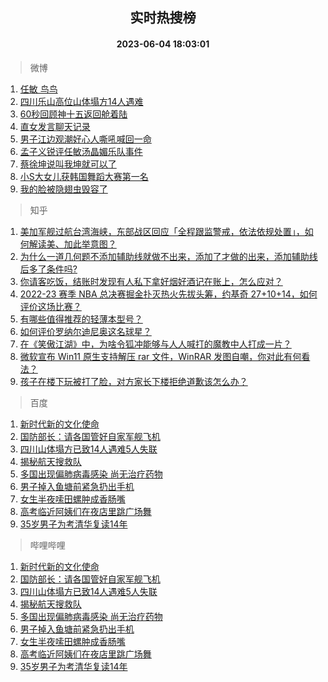 <div align="center"><h2>实时热搜榜</h2><h4>2023-06-04 18:03:01</h4></div>

> 微博  

1. [任敏 鸟鸟](https://s.weibo.com/weibo?q=%E4%BB%BB%E6%95%8F%20%E9%B8%9F%E9%B8%9F&t=31&band_rank=1&Refer=top)<br />
2. [四川乐山高位山体塌方14人遇难](https://s.weibo.com/weibo?q=%23%E5%9B%9B%E5%B7%9D%E4%B9%90%E5%B1%B1%E9%AB%98%E4%BD%8D%E5%B1%B1%E4%BD%93%E5%A1%8C%E6%96%B914%E4%BA%BA%E9%81%87%E9%9A%BE%23&t=31&band_rank=2&Refer=top)<br />
3. [60秒回顾神十五返回舱着陆](https://s.weibo.com/weibo?q=%2360%E7%A7%92%E5%9B%9E%E9%A1%BE%E7%A5%9E%E5%8D%81%E4%BA%94%E8%BF%94%E5%9B%9E%E8%88%B1%E7%9D%80%E9%99%86%23&t=31&band_rank=3&Refer=top)<br />
4. [直女发言聊天记录](https://s.weibo.com/weibo?q=%E7%9B%B4%E5%A5%B3%E5%8F%91%E8%A8%80%E8%81%8A%E5%A4%A9%E8%AE%B0%E5%BD%95&t=31&band_rank=4&Refer=top)<br />
5. [男子江边观潮好心人嘶吼喊回一命](https://s.weibo.com/weibo?q=%23%E7%94%B7%E5%AD%90%E6%B1%9F%E8%BE%B9%E8%A7%82%E6%BD%AE%E5%A5%BD%E5%BF%83%E4%BA%BA%E5%98%B6%E5%90%BC%E5%96%8A%E5%9B%9E%E4%B8%80%E5%91%BD%23&t=31&band_rank=5&Refer=top)<br />
6. [孟子义锐评任敏汤晶媚乐队事件](https://s.weibo.com/weibo?q=%23%E5%AD%9F%E5%AD%90%E4%B9%89%E9%94%90%E8%AF%84%E4%BB%BB%E6%95%8F%E6%B1%A4%E6%99%B6%E5%AA%9A%E4%B9%90%E9%98%9F%E4%BA%8B%E4%BB%B6%23&t=31&band_rank=6&Refer=top)<br />
7. [蔡徐坤说叫我坤就可以了](https://s.weibo.com/weibo?q=%23%E8%94%A1%E5%BE%90%E5%9D%A4%E8%AF%B4%E5%8F%AB%E6%88%91%E5%9D%A4%E5%B0%B1%E5%8F%AF%E4%BB%A5%E4%BA%86%23&t=31&band_rank=7&Refer=top)<br />
8. [小S大女儿获韩国舞蹈大赛第一名](https://s.weibo.com/weibo?q=%23%E5%B0%8FS%E5%A4%A7%E5%A5%B3%E5%84%BF%E8%8E%B7%E9%9F%A9%E5%9B%BD%E8%88%9E%E8%B9%88%E5%A4%A7%E8%B5%9B%E7%AC%AC%E4%B8%80%E5%90%8D%23&t=31&band_rank=8&Refer=top)<br />
9. [我的脸被隐翅虫毁容了](https://s.weibo.com/weibo?q=%23%E6%88%91%E7%9A%84%E8%84%B8%E8%A2%AB%E9%9A%90%E7%BF%85%E8%99%AB%E6%AF%81%E5%AE%B9%E4%BA%86%23&t=31&band_rank=9&Refer=top)<br />

> 知乎  

1. [美加军舰过航台湾海峡，东部战区回应「全程跟监警戒，依法依规处置」，如何解读美、加此举意图？](https://www.zhihu.com/question/604645738)<br />
2. [为什么一道几何题不添加辅助线就做不出来，添加了才做的出来，添加辅助线后多了条件吗?](https://www.zhihu.com/question/600468143)<br />
3. [你请客吃饭，结账时发现有人私下拿好烟好酒记在账上，怎么应对？](https://www.zhihu.com/question/465991724)<br />
4. [2022-23 赛季 NBA 总决赛掘金扑灭热火先拔头筹，约基奇 27+10+14，如何评价这场比赛？](https://www.zhihu.com/question/604369865)<br />
5. [有哪些值得推荐的轻薄本型号？](https://www.zhihu.com/question/597627064)<br />
6. [如何评价罗纳尔迪尼奥这名球星？](https://www.zhihu.com/question/597635714)<br />
7. [在《笑傲江湖》中，为啥令狐冲能够与人人喊打的魔教中人打成一片？](https://www.zhihu.com/question/604133289)<br />
8. [微软宣布 Win11 原生支持解压 rar 文件，WinRAR 发图自嘲，你对此有何看法？](https://www.zhihu.com/question/604180951)<br />
9. [孩子在楼下玩被打了脸，对方家长下楼拒绝道歉该怎么办？](https://www.zhihu.com/question/602941549)<br />

> 百度  

1. [新时代新的文化使命](https://www.baidu.com/s?wd=%E6%96%B0%E6%97%B6%E4%BB%A3%E6%96%B0%E7%9A%84%E6%96%87%E5%8C%96%E4%BD%BF%E5%91%BD&sa=fyb_news&rsv_dl=fyb_news)<br />
2. [国防部长：请各国管好自家军舰飞机](https://www.baidu.com/s?wd=%E5%9B%BD%E9%98%B2%E9%83%A8%E9%95%BF%EF%BC%9A%E8%AF%B7%E5%90%84%E5%9B%BD%E7%AE%A1%E5%A5%BD%E8%87%AA%E5%AE%B6%E5%86%9B%E8%88%B0%E9%A3%9E%E6%9C%BA&sa=fyb_news&rsv_dl=fyb_news)<br />
3. [四川山体塌方已致14人遇难5人失联](https://www.baidu.com/s?wd=%E5%9B%9B%E5%B7%9D%E5%B1%B1%E4%BD%93%E5%A1%8C%E6%96%B9%E5%B7%B2%E8%87%B414%E4%BA%BA%E9%81%87%E9%9A%BE5%E4%BA%BA%E5%A4%B1%E8%81%94&sa=fyb_news&rsv_dl=fyb_news)<br />
4. [揭秘航天搜救队](https://www.baidu.com/s?wd=%E6%8F%AD%E7%A7%98%E8%88%AA%E5%A4%A9%E6%90%9C%E6%95%91%E9%98%9F&sa=fyb_news&rsv_dl=fyb_news)<br />
5. [多国出现偏肺病毒感染 尚无治疗药物](https://www.baidu.com/s?wd=%E5%A4%9A%E5%9B%BD%E5%87%BA%E7%8E%B0%E5%81%8F%E8%82%BA%E7%97%85%E6%AF%92%E6%84%9F%E6%9F%93+%E5%B0%9A%E6%97%A0%E6%B2%BB%E7%96%97%E8%8D%AF%E7%89%A9&sa=fyb_news&rsv_dl=fyb_news)<br />
6. [男子掉入鱼塘前紧急扔出手机](https://www.baidu.com/s?wd=%E7%94%B7%E5%AD%90%E6%8E%89%E5%85%A5%E9%B1%BC%E5%A1%98%E5%89%8D%E7%B4%A7%E6%80%A5%E6%89%94%E5%87%BA%E6%89%8B%E6%9C%BA&sa=fyb_news&rsv_dl=fyb_news)<br />
7. [女生半夜嗦田螺肿成香肠嘴](https://www.baidu.com/s?wd=%E5%A5%B3%E7%94%9F%E5%8D%8A%E5%A4%9C%E5%97%A6%E7%94%B0%E8%9E%BA%E8%82%BF%E6%88%90%E9%A6%99%E8%82%A0%E5%98%B4&sa=fyb_news&rsv_dl=fyb_news)<br />
8. [高考临近阿姨们在夜店里跳广场舞](https://www.baidu.com/s?wd=%E9%AB%98%E8%80%83%E4%B8%B4%E8%BF%91%E9%98%BF%E5%A7%A8%E4%BB%AC%E5%9C%A8%E5%A4%9C%E5%BA%97%E9%87%8C%E8%B7%B3%E5%B9%BF%E5%9C%BA%E8%88%9E&sa=fyb_news&rsv_dl=fyb_news)<br />
9. [35岁男子为考清华复读14年](https://www.baidu.com/s?wd=35%E5%B2%81%E7%94%B7%E5%AD%90%E4%B8%BA%E8%80%83%E6%B8%85%E5%8D%8E%E5%A4%8D%E8%AF%BB14%E5%B9%B4&sa=fyb_news&rsv_dl=fyb_news)<br />

> 哔哩哔哩  

1. [新时代新的文化使命](https://www.baidu.com/s?wd=%E6%96%B0%E6%97%B6%E4%BB%A3%E6%96%B0%E7%9A%84%E6%96%87%E5%8C%96%E4%BD%BF%E5%91%BD&sa=fyb_news&rsv_dl=fyb_news)<br />
2. [国防部长：请各国管好自家军舰飞机](https://www.baidu.com/s?wd=%E5%9B%BD%E9%98%B2%E9%83%A8%E9%95%BF%EF%BC%9A%E8%AF%B7%E5%90%84%E5%9B%BD%E7%AE%A1%E5%A5%BD%E8%87%AA%E5%AE%B6%E5%86%9B%E8%88%B0%E9%A3%9E%E6%9C%BA&sa=fyb_news&rsv_dl=fyb_news)<br />
3. [四川山体塌方已致14人遇难5人失联](https://www.baidu.com/s?wd=%E5%9B%9B%E5%B7%9D%E5%B1%B1%E4%BD%93%E5%A1%8C%E6%96%B9%E5%B7%B2%E8%87%B414%E4%BA%BA%E9%81%87%E9%9A%BE5%E4%BA%BA%E5%A4%B1%E8%81%94&sa=fyb_news&rsv_dl=fyb_news)<br />
4. [揭秘航天搜救队](https://www.baidu.com/s?wd=%E6%8F%AD%E7%A7%98%E8%88%AA%E5%A4%A9%E6%90%9C%E6%95%91%E9%98%9F&sa=fyb_news&rsv_dl=fyb_news)<br />
5. [多国出现偏肺病毒感染 尚无治疗药物](https://www.baidu.com/s?wd=%E5%A4%9A%E5%9B%BD%E5%87%BA%E7%8E%B0%E5%81%8F%E8%82%BA%E7%97%85%E6%AF%92%E6%84%9F%E6%9F%93+%E5%B0%9A%E6%97%A0%E6%B2%BB%E7%96%97%E8%8D%AF%E7%89%A9&sa=fyb_news&rsv_dl=fyb_news)<br />
6. [男子掉入鱼塘前紧急扔出手机](https://www.baidu.com/s?wd=%E7%94%B7%E5%AD%90%E6%8E%89%E5%85%A5%E9%B1%BC%E5%A1%98%E5%89%8D%E7%B4%A7%E6%80%A5%E6%89%94%E5%87%BA%E6%89%8B%E6%9C%BA&sa=fyb_news&rsv_dl=fyb_news)<br />
7. [女生半夜嗦田螺肿成香肠嘴](https://www.baidu.com/s?wd=%E5%A5%B3%E7%94%9F%E5%8D%8A%E5%A4%9C%E5%97%A6%E7%94%B0%E8%9E%BA%E8%82%BF%E6%88%90%E9%A6%99%E8%82%A0%E5%98%B4&sa=fyb_news&rsv_dl=fyb_news)<br />
8. [高考临近阿姨们在夜店里跳广场舞](https://www.baidu.com/s?wd=%E9%AB%98%E8%80%83%E4%B8%B4%E8%BF%91%E9%98%BF%E5%A7%A8%E4%BB%AC%E5%9C%A8%E5%A4%9C%E5%BA%97%E9%87%8C%E8%B7%B3%E5%B9%BF%E5%9C%BA%E8%88%9E&sa=fyb_news&rsv_dl=fyb_news)<br />
9. [35岁男子为考清华复读14年](https://www.baidu.com/s?wd=35%E5%B2%81%E7%94%B7%E5%AD%90%E4%B8%BA%E8%80%83%E6%B8%85%E5%8D%8E%E5%A4%8D%E8%AF%BB14%E5%B9%B4&sa=fyb_news&rsv_dl=fyb_news)<br />
